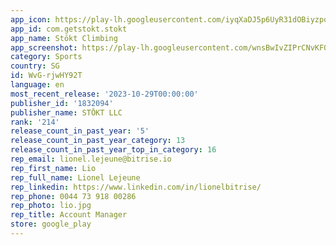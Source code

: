 ```yaml
---
app_icon: https://play-lh.googleusercontent.com/iyqXaDJ5p6UyR31dOBiyzpqAklyvltT-aqvpAWYenNRaSPejXiAKhNM6o3ASshJTSW4
app_id: com.getstokt.stokt
app_name: Stōkt Climbing
app_screenshot: https://play-lh.googleusercontent.com/wnsBwIvZIPrCNvKF0qRokDYBV9hD_nJ7BB2u79kpZFE3jGIVVH7rhJ93jm24TTdEhA
category: Sports
country: SG
id: WvG-rjwHY92T
language: en
most_recent_release: '2023-10-29T00:00:00'
publisher_id: '1832094'
publisher_name: STŌKT LLC
rank: '214'
release_count_in_past_year: '5'
release_count_in_past_year_category: 13
release_count_in_past_year_top_in_category: 16
rep_email: lionel.lejeune@bitrise.io
rep_first_name: Lio
rep_full_name: Lionel Lejeune
rep_linkedin: https://www.linkedin.com/in/lionelbitrise/
rep_phone: 0044 73 918 00286
rep_photo: lio.jpg
rep_title: Account Manager
store: google_play
---
```

